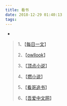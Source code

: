 ```yaml
---
title: 看书
date: 2018-12-29 01:40:13
tags:
---
```

-
<!-- more -->
> 1、【[每日一文](https://meiriyiwen.com/)】
>
> 2、【[owllook](https://www.owllook.net/md/qidian)】
>
> 3、【[顶点小说](https://m.x23us.com/)】
>
> 4、【[燃小说](https://m.ranwena.com/)】
>
> 5、【[看哥追书](https://m.seego.co/)】
>
> 6、【[吾爱中文网](http://m.5izww.com/)】
